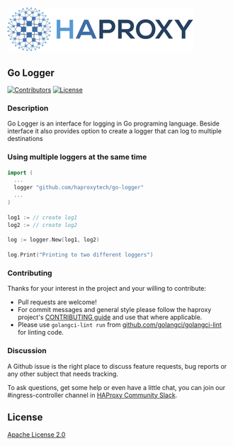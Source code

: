 # ![HAProxy](assets/images/haproxy-weblogo-210x49.png "HAProxy")

## Go Logger

[![Contributors](https://img.shields.io/github/contributors/haproxytech/go-logger?color=purple)](https://github.com/haproxy/haproxy/blob/master/CONTRIBUTING)
[![License](https://img.shields.io/badge/License-Apache%202.0-blue.svg)](LICENSE)

### Description

Go Logger is an interface for logging in Go programing language.
Beside interface it also provides option to create a logger that can log to multiple destinations

### Using multiple loggers at the same time

```go
import (
  ...
  logger "github.com/haproxytech/go-logger"
  ...
)

log1 := // create log1
log2 := // create log2

log := logger.New(log1, log2)

log.Print("Printing to two different loggers")
```

### Contributing

Thanks for your interest in the project and your willing to contribute:

- Pull requests are welcome!
- For commit messages and general style please follow the haproxy project's [CONTRIBUTING guide](https://github.com/haproxy/haproxy/blob/master/CONTRIBUTING) and use that where applicable.
- Please use `golangci-lint run` from [github.com/golangci/golangci-lint](https://github.com/golangci/golangci-lint) for linting code.

### Discussion

A Github issue is the right place to discuss feature requests, bug reports or any other subject that needs tracking.

To ask questions, get some help or even have a little chat, you can join our #ingress-controller channel in [HAProxy Community Slack](https://slack.haproxy.org).

## License

[Apache License 2.0](LICENSE)

